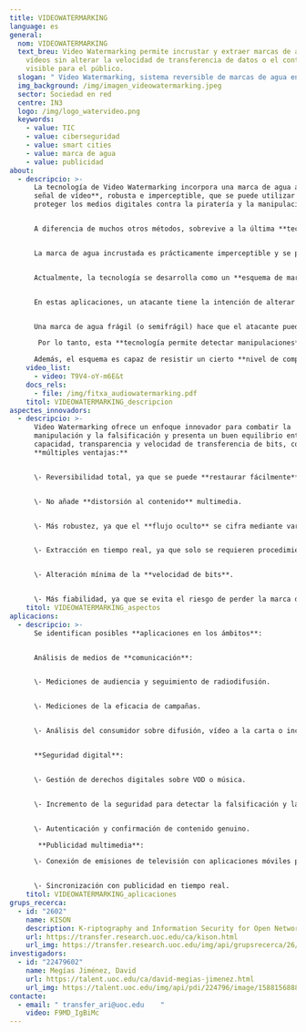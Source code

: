 ```yaml
---
title: VIDEOWATERMARKING
language: es
general:
  nom: VIDEOWATERMARKING
  text_breu: Video Watermarking permite incrustar y extraer marcas de agua en
    vídeos sin alterar la velocidad de transferencia de datos o el contenido
    visible para el público.
  slogan: " Video Watermarking, sistema reversible de marcas de agua en vídeos"
  img_background: /img/imagen_videowatermarking.jpeg
  sector: Sociedad en red
  centre: IN3
  logo: /img/logo_watervideo.png
  keywords:
    - value: TIC
    - value: ciberseguridad
    - value: smart cities
    - value: marca de agua
    - value: publicidad
about:
  - descripcio: >-
      La tecnología de Video Watermarking incorpora una marca de agua a **una
      señal de vídeo**, robusta e imperceptible, que se puede utilizar para
      proteger los medios digitales contra la piratería y la manipulación. 


      A diferencia de muchos otros métodos, sobrevive a la última **tecnología de compresión digital** H.264. La fortaleza de esta tecnología se encuentra en su capacidad para trabajar con las tecnologías de compresión de vídeo H.264, incluidos audio y vídeo de alta definición en discos Blu-ray, fuentes de internet en streaming (Vimeo, YouTube, iTunes), software web (Flash Player, Silverlight), servicios de difusión, videoconferencia y sistemas de seguridad. 


      La marca de agua incrustada es prácticamente imperceptible y se puede extraer de manera fiable (incluso con una avería significativa de la señal), incorporando un **alto grado de información**. La tecnología propuesta aumenta la transparencia, la robustez y la capacidad, que normalmente se equilibran al seleccionar una tecnología de marca de agua. 


      Actualmente, la tecnología se desarrolla como un **esquema de marca de agua semifrágil** para la autenticación de vídeo y la detección de manipulaciones. 


      En estas aplicaciones, un atacante tiene la intención de alterar los medios de comunicación intentando que **el cambio no sea detectable**. 


      Una marca de agua frágil (o semifrágil) hace que el atacante pueda alterar el contenido del vídeo sin detectarlo.

       Por lo tanto, esta **tecnología permite detectar manipulaciones** e incluso localizarlas en partes específicas del vídeo. 

      Además, el esquema es capaz de resistir un cierto **nivel de compresión**, manteniendo la marca de agua incrustada.
    video_list:
      - video: T9V4-oY-m6E&t
    docs_rels:
      - file: /img/fitxa_audiowatermarking.pdf
    titol: VIDEOWATERMARKING_descripcion 
aspectes_innovadors:
  - descripcio: >-
      Video Watermarking ofrece un enfoque innovador para combatir la
      manipulación y la falsificación y presenta un buen equilibrio entre
      capacidad, transparencia y velocidad de transferencia de bits, con
      **múltiples ventajas:** 


      \- Reversibilidad total, ya que se puede **restaurar fácilmente** el contenido original. 


      \- No añade **distorsión al contenido** multimedia.


      \- Más robustez, ya que el **flujo oculto** se cifra mediante varias claves. 


      \- Extracción en tiempo real, ya que solo se requieren procedimientos de **decodificación**, pero no la descompresión total del vídeo. 


      \- Alteración mínima de la **velocidad de bits**. 


      \- Más fiabilidad, ya que se evita el riesgo de perder la marca de agua por **compresión**.
    titol: VIDEOWATERMARKING_aspectos  
aplicacions:
  - descripcio: >-
      Se identifican posibles **aplicaciones en los ámbitos**: 


      Análisis de medios de **comunicación**:


      \- Mediciones de audiencia y seguimiento de radiodifusión.


      \- Mediciones de la eficacia de campañas. 


      \- Análisis del consumidor sobre difusión, vídeo a la carta o incluso distribución por internet. 


      **Seguridad digital**: 


      \- Gestión de derechos digitales sobre VOD o música.


      \- Incremento de la seguridad para detectar la falsificación y la piratería.


      \- Autenticación y confirmación de contenido genuino.

       **Publicidad multimedia**: 

      \- Conexión de emisiones de televisión con aplicaciones móviles para aumentar la interacción de los espectadores. 


      \- Sincronización con publicidad en tiempo real.
    titol: VIDEOWATERMARKING_aplicaciones 
grups_recerca:
  - id: "2602"
    name: KISON
    description: K-riptography and Information Security for Open Networks
    url: https://transfer.research.uoc.edu/ca/kison.html
    url_img: https://transfer.research.uoc.edu/img/api/grupsrecerca/26/image/1594286715997
investigadors:
  - id: "22479602"
    name: Megías Jiménez, David
    url: https://talent.uoc.edu/ca/david-megias-jimenez.html
    url_img: https://talent.uoc.edu/img/api/pdi/224796/image/1588156888077
contacte:
  - email: " transfer_ari@uoc.edu    "
    video: F9MD_IgBiMc
---
```


